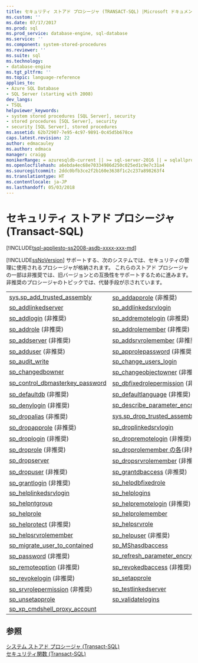 ```yaml
---
title: セキュリティ ストアド プロシージャ (TRANSACT-SQL) |Microsoft ドキュメント
ms.custom: ''
ms.date: 07/17/2017
ms.prod: sql
ms.prod_service: database-engine, sql-database
ms.service: ''
ms.component: system-stored-procedures
ms.reviewer: ''
ms.suite: sql
ms.technology:
- database-engine
ms.tgt_pltfrm: ''
ms.topic: language-reference
applies_to:
- Azure SQL Database
- SQL Server (starting with 2008)
dev_langs:
- TSQL
helpviewer_keywords:
- system stored procedures [SQL Server], security
- stored procedures [SQL Server], security
- security [SQL Server], stored procedures
ms.assetid: 62b72907-7e95-4c97-9891-0c45d5b678ce
caps.latest.revision: 22
author: edmacauley
ms.author: edmaca
manager: craigg
monikerRange: = azuresqldb-current || >= sql-server-2016 || = sqlallproducts-allversions
ms.openlocfilehash: a6ebda4ec68e70334986d250c025ed1c9e7c31a4
ms.sourcegitcommit: 2ddc0bfb3ce2f2b160e3638f1c2c237a898263f4
ms.translationtype: HT
ms.contentlocale: ja-JP
ms.lasthandoff: 05/03/2018
---
```

# <a name="security-stored-procedures-transact-sql"></a>セキュリティ ストアド プロシージャ (Transact-SQL)
[!INCLUDE[tsql-appliesto-ss2008-asdb-xxxx-xxx-md](../../includes/tsql-appliesto-ss2008-asdb-xxxx-xxx-md.md)]

  [!INCLUDE[ssNoVersion](../../includes/ssnoversion-md.md)] サポートする、次のシステムでは、セキュリティの管理に使用されるプロシージャが格納されます。 これらのストアド プロシージャの一部は非推奨では、旧バージョンとの互換性をサポートするために進みます。 非推奨のプロシージャのトピックでは、代替手段が示されています。  

|||  
|-|-|  
[sys.sp_add_trusted_assembly]( sys-sp-add-trusted-assembly-transact-sql.md) |[sp_addapprole](../../relational-databases/system-stored-procedures/sp-addapprole-transact-sql.md) (非推奨)|
|[sp_addlinkedserver](../../relational-databases/system-stored-procedures/sp-addlinkedserver-transact-sql.md)|[sp_addlinkedsrvlogin](../../relational-databases/system-stored-procedures/sp-addlinkedsrvlogin-transact-sql.md)
|[sp_addlogin](../../relational-databases/system-stored-procedures/sp-addlogin-transact-sql.md) (非推奨) |[sp_addremotelogin](../../relational-databases/system-stored-procedures/sp-addremotelogin-transact-sql.md) (非推奨)
|[sp_addrole](../../relational-databases/system-stored-procedures/sp-addrole-transact-sql.md) (非推奨) |[sp_addrolemember](../../relational-databases/system-stored-procedures/sp-addrolemember-transact-sql.md) (非推奨)
|[sp_addserver](../../relational-databases/system-stored-procedures/sp-addserver-transact-sql.md) (非推奨) |[sp_addsrvrolemember](../../relational-databases/system-stored-procedures/sp-addsrvrolemember-transact-sql.md) (非推奨)
|[sp_adduser](../../relational-databases/system-stored-procedures/sp-adduser-transact-sql.md) (非推奨) |[sp_approlepassword](../../relational-databases/system-stored-procedures/sp-approlepassword-transact-sql.md) (非推奨)
|[sp_audit_write](../../relational-databases/system-stored-procedures/sp-audit-write-transact-sql.md) |[sp_change_users_login](../../relational-databases/system-stored-procedures/sp-change-users-login-transact-sql.md)
|[sp_changedbowner](../../relational-databases/system-stored-procedures/sp-changedbowner-transact-sql.md) |[sp_changeobjectowner](../../relational-databases/system-stored-procedures/sp-changeobjectowner-transact-sql.md) (非推奨)
|[sp_control_dbmasterkey_password](../../relational-databases/system-stored-procedures/sp-control-dbmasterkey-password-transact-sql.md) |[sp_dbfixedrolepermission](../../relational-databases/system-stored-procedures/sp-dbfixedrolepermission-transact-sql.md) (非推奨)
|[sp_defaultdb](../../relational-databases/system-stored-procedures/sp-defaultdb-transact-sql.md) (非推奨) |[sp_defaultlanguage](../../relational-databases/system-stored-procedures/sp-defaultlanguage-transact-sql.md) (非推奨)
|[sp_denylogin](../../relational-databases/system-stored-procedures/sp-denylogin-transact-sql.md) (非推奨) |[sp_describe_parameter_encryption](../../relational-databases/system-stored-procedures/sp-describe-parameter-encryption-transact-sql.md)
|[sp_dropalias](../../relational-databases/system-stored-procedures/sp-dropalias-transact-sql.md) (非推奨) |[sys.sp_drop_trusted_assembly]( sys-sp-drop-trusted-assembly-transact-sql.md) |
|[sp_dropapprole](../../relational-databases/system-stored-procedures/sp-dropapprole-transact-sql.md) (非推奨) |[sp_droplinkedsrvlogin](../../relational-databases/system-stored-procedures/sp-droplinkedsrvlogin-transact-sql.md) |
|[sp_droplogin](../../relational-databases/system-stored-procedures/sp-droplogin-transact-sql.md) (非推奨) |[sp_dropremotelogin](../../relational-databases/system-stored-procedures/sp-dropremotelogin-transact-sql.md) (非推奨) |
|[sp_droprole](../../relational-databases/system-stored-procedures/sp-droprole-transact-sql.md) (非推奨) |[sp_droprolemember の各](../../relational-databases/system-stored-procedures/sp-droprolemember-transact-sql.md)(非推奨) |
|[sp_dropserver](../../relational-databases/system-stored-procedures/sp-dropserver-transact-sql.md) |[sp_dropsrvrolemember](../../relational-databases/system-stored-procedures/sp-dropsrvrolemember-transact-sql.md) (非推奨) |
|[sp_dropuser](../../relational-databases/system-stored-procedures/sp-dropuser-transact-sql.md) (非推奨) |[sp_grantdbaccess](../../relational-databases/system-stored-procedures/sp-grantdbaccess-transact-sql.md) (非推奨) |
|[sp_grantlogin](../../relational-databases/system-stored-procedures/sp-grantlogin-transact-sql.md) (非推奨) |[sp_helpdbfixedrole](../../relational-databases/system-stored-procedures/sp-helpdbfixedrole-transact-sql.md) |
|[sp_helplinkedsrvlogin](../../relational-databases/system-stored-procedures/sp-helplinkedsrvlogin-transact-sql.md) |[sp_helplogins](../../relational-databases/system-stored-procedures/sp-helplogins-transact-sql.md) |
|[sp_helpntgroup](../../relational-databases/system-stored-procedures/sp-helpntgroup-transact-sql.md) |[sp_helpremotelogin](../../relational-databases/system-stored-procedures/sp-helpremotelogin-transact-sql.md) (非推奨) |
|[sp_helprole](../../relational-databases/system-stored-procedures/sp-helprole-transact-sql.md) |[sp_helprolemember](../../relational-databases/system-stored-procedures/sp-helprolemember-transact-sql.md) |
|[sp_helprotect](../../relational-databases/system-stored-procedures/sp-helprotect-transact-sql.md) (非推奨) |[sp_helpsrvrole](../../relational-databases/system-stored-procedures/sp-helpsrvrole-transact-sql.md) |
|[sp_helpsrvrolemember](../../relational-databases/system-stored-procedures/sp-helpsrvrolemember-transact-sql.md) |[sp_helpuser](../../relational-databases/system-stored-procedures/sp-helpuser-transact-sql.md) (非推奨) |
|[sp_migrate_user_to_contained](../../relational-databases/system-stored-procedures/sp-migrate-user-to-contained-transact-sql.md)|[sp_MShasdbaccess](../../relational-databases/system-stored-procedures/sp-mshasdbaccess-transact-sql.md) |
|[sp_password](../../relational-databases/system-stored-procedures/sp-password-transact-sql.md) (非推奨)|[sp_refresh_parameter_encryption](../../relational-databases/system-stored-procedures/sp-refresh-parameter-encryption-transact-sql.md) |
|[sp_remoteoption](../../relational-databases/system-stored-procedures/sp-remoteoption-transact-sql.md) (非推奨)|[sp_revokedbaccess](../../relational-databases/system-stored-procedures/sp-revokedbaccess-transact-sql.md) (非推奨) |
|[sp_revokelogin](../../relational-databases/system-stored-procedures/sp-revokelogin-transact-sql.md) (非推奨)|[sp_setapprole](../../relational-databases/system-stored-procedures/sp-setapprole-transact-sql.md) |
|[sp_srvrolepermission](../../relational-databases/system-stored-procedures/sp-srvrolepermission-transact-sql.md) (非推奨)|[sp_testlinkedserver](../../relational-databases/system-stored-procedures/sp-testlinkedserver-transact-sql.md) |
|[sp_unsetapprole](../../relational-databases/system-stored-procedures/sp-unsetapprole-transact-sql.md) |[sp_validatelogins](../../relational-databases/system-stored-procedures/sp-validatelogins-transact-sql.md) |
|[sp_xp_cmdshell_proxy_account](../../relational-databases/system-stored-procedures/sp-xp-cmdshell-proxy-account-transact-sql.md) | |

 
  
## <a name="see-also"></a>参照  
 [システム ストアド プロシージャ &#40;Transact-SQL&#41;](../../relational-databases/system-stored-procedures/system-stored-procedures-transact-sql.md)   
 [セキュリティ関数 &#40;Transact-SQL&#41;](../../t-sql/functions/security-functions-transact-sql.md)  
  
  
